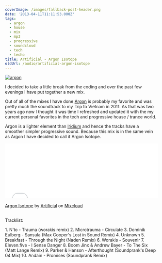 ```yaml
---
coverImage: /images/fallback-post-header.png
date: '2013-04-11T11:11:53.000Z'
tags:
  - argon
  - house
  - mix
  - mp3
  - progressive
  - soundcloud
  - tech
  - techo
title: Artificial - Argon Isotope
oldUrl: /audio/artificial-argon-isotope
---
```


[![argon](/wp-content/uploads/2013/04/argon.png)](/audio/artificial-argon-isotope/attachment/argon/)

I decided to take a little break from the coding and over the past few evenings I have put together a new mix.

<!-- more -->

Out of all of the mixes I have done [Argon](https://soundcloud.com/mikecann/artificial-argon) is probably my favorite and was pretty much the soundtrack to my  trip to Vietnam in 2011\. As that was two years ago now I thought it was time I refreshed and updated it with the my current personal favorites in the tech and progressive house / trance world.

Argon is a lighter element than [Iridium](https://soundcloud.com/mikecann/artificial-iridium) and hence the tracks have a smoother simpler progressive sound. Because this mix is in the same vein as Argon I have decided to call it Argon Isotope.

<iframe width="100%" height="180" src="//www.mixcloud.com/widget/iframe/?feed=http%3A%2F%2Fwww.mixcloud.com%2Fmikeysee%2Fartificial-argon-isotope%2F&amp;embed_type=widget_standard&amp;embed_uuid=34002dae-cf25-44a9-b86f-7565999669dd&amp;hide_tracklist=1&amp;hide_cover=1" frameborder="0"></iframe><div style="clear: both; height: 3px; width: auto;"></div>

[Argon Isotope](https://www.mixcloud.com/mikeysee/artificial-argon-isotope/?utm_source=widget&utm_medium=web&utm_campaign=base_links&utm_term=resource_link)<span> by </span>[Artificial](https://www.mixcloud.com/mikeysee/?utm_source=widget&utm_medium=web&utm_campaign=base_links&utm_term=profile_link)<span> on </span>[ Mixcloud](https://www.mixcloud.com/?utm_source=widget&utm_medium=web&utm_campaign=base_links&utm_term=homepage_link)

<div style="clear: both; height: 3px; width: auto;"></div>

Tracklist:

1\. N'to - Trauma (worakis remix)
2\. Microtrauma - Circulate
3\. Dominik Eulberg - Sansula (Max Cooper's Lost in Sound Remix)
4\. Unknown
5\. Breakfast - Through the Night (Naden Remix)
6\. Worakis - Souvenir
7\. Eleven.five - I Sense Danger
8\. Boom Jinx &amp; Andrew Bayer - To The Six (Matt Lange Remix)
9\. Parker &amp; Hanson - Afterthought (Soundprank's Deep 04 Mix)
10\. Andain - Promises (Soundprank Remix)
